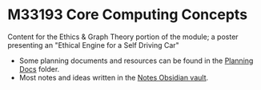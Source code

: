 # M33193 Core Computing Concepts
Content for the Ethics & Graph Theory portion of the module; a poster presenting an "Ethical Engine for a Self Driving Car"

- Some planning documents and resources can be found in the [Planning Docs](Planning%20Docs) folder.
- Most notes and ideas written in the [Notes Obsidian vault](https://github.com/tomatport/notes).